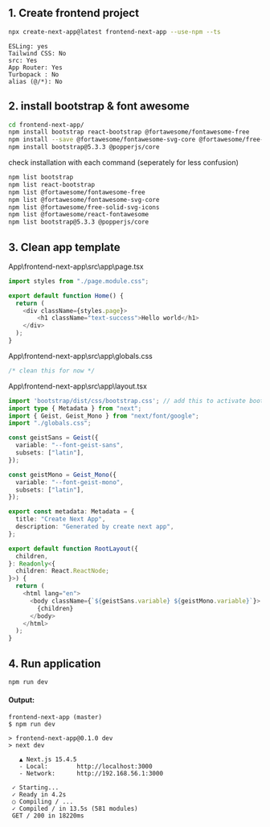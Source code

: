 ## 1. Create frontend project  
```bash
npx create-next-app@latest frontend-next-app --use-npm --ts
```  
```
ESLing: yes
Tailwind CSS: No
src: Yes
App Router: Yes
Turbopack : No
alias (@/*): No
```  
## 2. install bootstrap & font awesome  
```bash
cd frontend-next-app/
npm install bootstrap react-bootstrap @fortawesome/fontawesome-free
npm install --save @fortawesome/fontawesome-svg-core @fortawesome/free-solid-svg-icons @fortawesome/react-fontawesome
npm install bootstrap@5.3.3 @popperjs/core
```  
check installation with each command (seperately for less confusion)  
```bash
npm list bootstrap
npm list react-bootstrap
npm list @fortawesome/fontawesome-free
npm list @fortawesome/fontawesome-svg-core
npm list @fortawesome/free-solid-svg-icons
npm list @fortawesome/react-fontawesome
npm list bootstrap@5.3.3 @popperjs/core
```  
## 3. Clean app template  
App\frontend-next-app\src\app\page.tsx
```typescript
import styles from "./page.module.css";

export default function Home() {
  return (
    <div className={styles.page}>
        <h1 className="text-success">Hello world</h1>
    </div>
  );
}
```    
App\frontend-next-app\src\app\globals.css
```css
/* clean this for now */
```    
App\frontend-next-app\src\app\layout.tsx
```typescript
import 'bootstrap/dist/css/bootstrap.css'; // add this to activate bootstrap in nextjs app
import type { Metadata } from "next";
import { Geist, Geist_Mono } from "next/font/google";
import "./globals.css";

const geistSans = Geist({
  variable: "--font-geist-sans",
  subsets: ["latin"],
});

const geistMono = Geist_Mono({
  variable: "--font-geist-mono",
  subsets: ["latin"],
});

export const metadata: Metadata = {
  title: "Create Next App",
  description: "Generated by create next app",
};

export default function RootLayout({
  children,
}: Readonly<{
  children: React.ReactNode;
}>) {
  return (
    <html lang="en">
      <body className={`${geistSans.variable} ${geistMono.variable}`}>
        {children}
      </body>
    </html>
  );
}
```    

## 4. Run application  
```bash
npm run dev
```  
#### Output:  
```console
frontend-next-app (master)
$ npm run dev

> frontend-next-app@0.1.0 dev
> next dev

   ▲ Next.js 15.4.5
   - Local:        http://localhost:3000
   - Network:      http://192.168.56.1:3000

 ✓ Starting...
 ✓ Ready in 4.2s
 ○ Compiling / ...
 ✓ Compiled / in 13.5s (581 modules)
 GET / 200 in 18220ms
```  